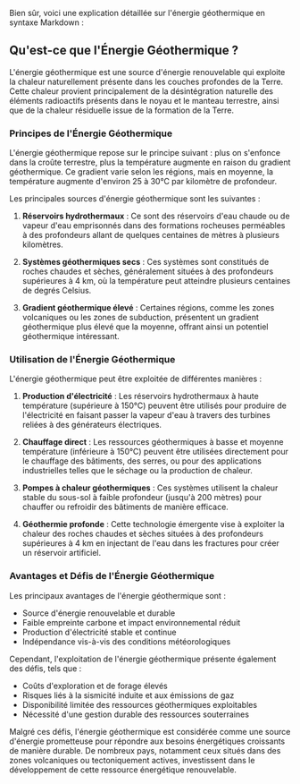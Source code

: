 Bien sûr, voici une explication détaillée sur l'énergie géothermique en syntaxe Markdown :

## Qu'est-ce que l'Énergie Géothermique ?

L'énergie géothermique est une source d'énergie renouvelable qui exploite la chaleur naturellement présente dans les couches profondes de la Terre. Cette chaleur provient principalement de la désintégration naturelle des éléments radioactifs présents dans le noyau et le manteau terrestre, ainsi que de la chaleur résiduelle issue de la formation de la Terre.

### Principes de l'Énergie Géothermique

L'énergie géothermique repose sur le principe suivant : plus on s'enfonce dans la croûte terrestre, plus la température augmente en raison du gradient géothermique. Ce gradient varie selon les régions, mais en moyenne, la température augmente d'environ 25 à 30°C par kilomètre de profondeur.

Les principales sources d'énergie géothermique sont les suivantes :

1. **Réservoirs hydrothermaux** : Ce sont des réservoirs d'eau chaude ou de vapeur d'eau emprisonnés dans des formations rocheuses perméables à des profondeurs allant de quelques centaines de mètres à plusieurs kilomètres.

2. **Systèmes géothermiques secs** : Ces systèmes sont constitués de roches chaudes et sèches, généralement situées à des profondeurs supérieures à 4 km, où la température peut atteindre plusieurs centaines de degrés Celsius.

3. **Gradient géothermique élevé** : Certaines régions, comme les zones volcaniques ou les zones de subduction, présentent un gradient géothermique plus élevé que la moyenne, offrant ainsi un potentiel géothermique intéressant.

### Utilisation de l'Énergie Géothermique

L'énergie géothermique peut être exploitée de différentes manières :

1. **Production d'électricité** : Les réservoirs hydrothermaux à haute température (supérieure à 150°C) peuvent être utilisés pour produire de l'électricité en faisant passer la vapeur d'eau à travers des turbines reliées à des générateurs électriques.

2. **Chauffage direct** : Les ressources géothermiques à basse et moyenne température (inférieure à 150°C) peuvent être utilisées directement pour le chauffage des bâtiments, des serres, ou pour des applications industrielles telles que le séchage ou la production de chaleur.

3. **Pompes à chaleur géothermiques** : Ces systèmes utilisent la chaleur stable du sous-sol à faible profondeur (jusqu'à 200 mètres) pour chauffer ou refroidir des bâtiments de manière efficace.

4. **Géothermie profonde** : Cette technologie émergente vise à exploiter la chaleur des roches chaudes et sèches situées à des profondeurs supérieures à 4 km en injectant de l'eau dans les fractures pour créer un réservoir artificiel.

### Avantages et Défis de l'Énergie Géothermique

Les principaux avantages de l'énergie géothermique sont :

- Source d'énergie renouvelable et durable
- Faible empreinte carbone et impact environnemental réduit
- Production d'électricité stable et continue
- Indépendance vis-à-vis des conditions météorologiques

Cependant, l'exploitation de l'énergie géothermique présente également des défis, tels que :

- Coûts d'exploration et de forage élevés
- Risques liés à la sismicité induite et aux émissions de gaz
- Disponibilité limitée des ressources géothermiques exploitables
- Nécessité d'une gestion durable des ressources souterraines

Malgré ces défis, l'énergie géothermique est considérée comme une source d'énergie prometteuse pour répondre aux besoins énergétiques croissants de manière durable. De nombreux pays, notamment ceux situés dans des zones volcaniques ou tectoniquement actives, investissent dans le développement de cette ressource énergétique renouvelable.